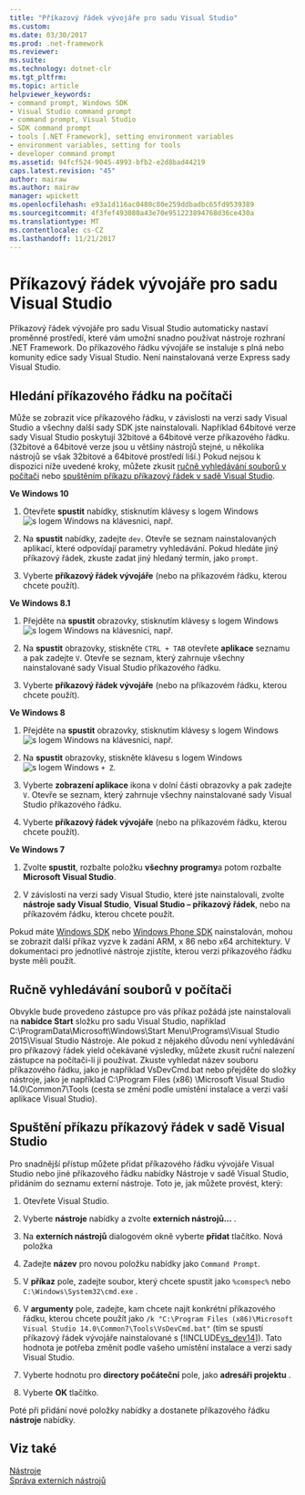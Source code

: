 ```yaml
---
title: "Příkazový řádek vývojáře pro sadu Visual Studio"
ms.custom: 
ms.date: 03/30/2017
ms.prod: .net-framework
ms.reviewer: 
ms.suite: 
ms.technology: dotnet-clr
ms.tgt_pltfrm: 
ms.topic: article
helpviewer_keywords:
- command prompt, Windows SDK
- Visual Studio command prompt
- command prompt, Visual Studio
- SDK command prompt
- tools [.NET Framework], setting environment variables
- environment variables, setting for tools
- developer command prompt
ms.assetid: 94fcf524-9045-4993-bfb2-e2d8bad44219
caps.latest.revision: "45"
author: mairaw
ms.author: mairaw
manager: wpickett
ms.openlocfilehash: e93a1d116ac0480c80e259ddbadbc65fd9539389
ms.sourcegitcommit: 4f3fef493080a43e70e951223894768d36ce430a
ms.translationtype: MT
ms.contentlocale: cs-CZ
ms.lasthandoff: 11/21/2017
---
```

# <a name="developer-command-prompt-for-visual-studio"></a>Příkazový řádek vývojáře pro sadu Visual Studio
Příkazový řádek vývojáře pro sadu Visual Studio automaticky nastaví proměnné prostředí, které vám umožní snadno používat nástroje rozhraní .NET Framework. Do příkazového řádku vývojáře se instaluje s plná nebo komunity edice sady Visual Studio. Není nainstalovaná verze Express sady Visual Studio.  
  
<a name="find"></a>   
## <a name="searching-for-the-command-prompt-on-your-machine"></a>Hledání příkazového řádku na počítači  
 Může se zobrazit více příkazového řádku, v závislosti na verzi sady Visual Studio a všechny další sady SDK jste nainstalovali. Například 64bitové verze sady Visual Studio poskytují 32bitové a 64bitové verze příkazového řádku. (32bitové a 64bitové verze jsou u většiny nástrojů stejné, u několika nástrojů se však 32bitové a 64bitové prostředí liší.) Pokud nejsou k dispozici níže uvedené kroky, můžete zkusit [ručně vyhledávání souborů v počítači](#alternative) nebo [spuštěním příkazu příkazový řádek v sadě Visual Studio](#visualstudio).  
  
 **Ve Windows 10**  
  
1.  Otevřete **spustit** nabídky, stisknutím klávesy s logem Windows ![s logem Windows](../../../docs/framework/get-started/media/windowskeyboardlogo.png "Windowskeyboardlogo") na klávesnici, např.  
  
2.  Na **spustit** nabídky, zadejte `dev`. Otevře se seznam nainstalovaných aplikací, které odpovídají parametry vyhledávání. Pokud hledáte jiný příkazový řádek, zkuste zadat jiný hledaný termín, jako `prompt`.  
  
3.  Vyberte **příkazový řádek vývojáře** (nebo na příkazovém řádku, kterou chcete použít).  
  
 **Ve Windows 8.1**  
  
1.  Přejděte na **spustit** obrazovky, stisknutím klávesy s logem Windows ![s logem Windows](../../../docs/framework/get-started/media/windowskeyboardlogo.png "Windowskeyboardlogo") na klávesnici, např.  
  
2.  Na **spustit** obrazovky, stiskněte `CTRL + TAB` otevřete **aplikace** seznamu a pak zadejte `V`. Otevře se seznam, který zahrnuje všechny nainstalované sady Visual Studio příkazového řádku.  
  
3.  Vyberte **příkazový řádek vývojáře** (nebo na příkazovém řádku, kterou chcete použít).  
  
 **Ve Windows 8**  
  
1.  Přejděte na **spustit** obrazovky, stisknutím klávesy s logem Windows ![s logem Windows](../../../docs/framework/get-started/media/windowskeyboardlogo.png "Windowskeyboardlogo") na klávesnici, např.  
  
2.  Na **spustit** obrazovky, stiskněte klávesu s logem Windows ![s logem Windows](../../../docs/framework/get-started/media/windowskeyboardlogo.png "Windowskeyboardlogo") `+ Z`.  
  
3.  Vyberte **zobrazení aplikace** ikona v dolní části obrazovky a pak zadejte `V`. Otevře se seznam, který zahrnuje všechny nainstalované sady Visual Studio příkazového řádku.  
  
4.  Vyberte **příkazový řádek vývojáře** (nebo na příkazovém řádku, kterou chcete použít).  
  
 **Ve Windows 7**  
  
1.  Zvolte **spustit**, rozbalte položku **všechny programy**a potom rozbalte **Microsoft Visual Studio**.  
  
2.  V závislosti na verzi sady Visual Studio, které jste nainstalovali, zvolte **nástroje sady Visual Studio**, **Visual Studio – příkazový řádek**, nebo na příkazovém řádku, kterou chcete použít.  
  
 Pokud máte [Windows SDK](http://msdn.microsoft.com/windows/desktop/aa904949) nebo [Windows Phone SDK](https://dev.windowsphone.com/downloadsdk) nainstalován, mohou se zobrazit další příkaz vyzve k zadání ARM, x 86 nebo x64 architektury. V dokumentaci pro jednotlivé nástroje zjistíte, kterou verzi příkazového řádku byste měli použít.  
  
<a name="alternative"></a>   
## <a name="manually-locating-the-files-on-your-machine"></a>Ručně vyhledávání souborů v počítači  
  Obvykle bude provedeno zástupce pro vás příkaz požádá jste nainstalovali na **nabídce Start** složku pro sadu Visual Studio, například C:\ProgramData\Microsoft\Windows\Start Menu\Programs\Visual Studio 2015\Visual Studio Nástroje.    Ale pokud z nějakého důvodu není vyhledávání pro příkazový řádek yield očekávané výsledky, můžete zkusit ruční nalezení zástupce na počítači-li ji používat.   Zkuste vyhledat název souboru příkazového řádku, jako je například VsDevCmd.bat nebo přejděte do složky nástroje, jako je například C:\Program Files (x86) \Microsoft Visual Studio 14.0\Common7\Tools (cesta se změní podle umístění instalace a verzi vaší aplikace Visual Studio).  
  
<a name="visualstudio"></a>   
## <a name="running-command-prompt-from-inside-visual-studio"></a>Spuštění příkazu příkazový řádek v sadě Visual Studio  
 Pro snadnější přístup můžete přidat příkazového řádku vývojáře Visual Studio nebo jiné příkazového řádku nabídky Nástroje v sadě Visual Studio, přidáním do seznamu externí nástroje. Toto je, jak můžete provést, který:  
  
1.  Otevřete Visual Studio.  
  
2.  Vyberte **nástroje** nabídky a zvolte **externích nástrojů...** .  
  
3.  Na **externích nástrojů** dialogovém okně vyberte **přidat** tlačítko. Nová položka  
  
4.  Zadejte **název** pro novou položku nabídky jako `Command Prompt`.  
  
5.  V **příkaz** pole, zadejte soubor, který chcete spustit jako `%comspec%` nebo `C:\Windows\System32\cmd.exe` .  
  
6.  V **argumenty** pole, zadejte, kam chcete najít konkrétní příkazového řádku, kterou chcete použít jako `/k "C:\Program Files (x86)\Microsoft Visual Studio 14.0\Common7\Tools\VsDevCmd.bat"` (tím se spustí příkazový řádek vývojáře nainstalované s [!INCLUDE[vs_dev14](../../../includes/vs-dev14-md.md)]). Tato hodnota je potřeba změnit podle vašeho umístění instalace a verzi sady Visual Studio.  
  
7.  Vyberte hodnotu pro **directory počáteční** pole, jako **adresáři projektu** .  
  
8.  Vyberte **OK** tlačítko.  
  
 Poté při přidání nové položky nabídky a dostanete příkazového řádku **nástroje** nabídky.  
  
## <a name="see-also"></a>Viz také  
 [Nástroje](../../../docs/framework/tools/index.md)  
 [Správa externích nástrojů](/visualstudio/ide/managing-external-tools)
